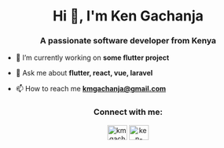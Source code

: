 
<h1 align="center">Hi 👋, I'm Ken Gachanja</h1>
<h3 align="center">A passionate software developer from Kenya</h3>



- 🔭 I’m currently working on **some flutter project**

- 💬 Ask me about **flutter, react, vue, laravel**

- 📫 How to reach me **kmgachanja@gmail.com**

<h3 align="center">Connect with me:</h3>
<p align="center">
<a href="https://twitter.com/kmgachanja" target="blank"><img align="center" src="https://raw.githubusercontent.com/rahuldkjain/github-profile-readme-generator/master/src/images/icons/Social/twitter.svg" alt="kmgachanja" height="30" width="40" /></a>
<a href="https://linkedin.com/in/ken-gachanja-87376a128" target="blank"><img align="center" src="https://raw.githubusercontent.com/rahuldkjain/github-profile-readme-generator/master/src/images/icons/Social/linked-in-alt.svg" alt="ken-gachanja-87376a128" height="30" width="40" /></a>
</p>





